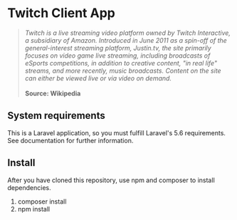 # Twitch Client App

> *Twitch is a live streaming video platform owned by Twitch Interactive, a subsidiary of Amazon. Introduced in June 2011
as a spin-off of the general-interest streaming platform, Justin.tv, the site primarily focuses on video game live
streaming, including broadcasts of eSports competitions, in addition to creative content, "in real life" streams, and 
more recently, music broadcasts. Content on the site can either be viewed live or via video on demand.<br><br>*
**Source: Wikipedia**

## System requirements

This is a Laravel application, so you must fulfill Laravel's 5.6 requirements. See documentation for further information.

## Install

After you have cloned this repository, use npm and composer to install dependencies.

1. composer install
2. npm install